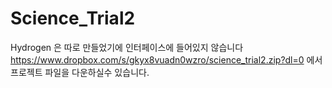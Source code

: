 # Science_Trial2
Hydrogen 은 따로 만들었기에 인터페이스에 들어있지 않습니다
https://www.dropbox.com/s/gkyx8vuadn0wzro/science_trial2.zip?dl=0
에서 프로젝트 파일을 다운하실수 있습니다.
